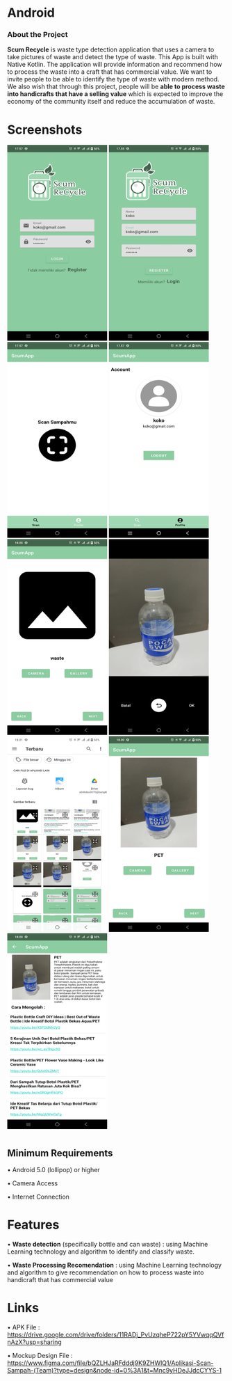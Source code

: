 # Android
<h3>About the Project</h3>

**Scum Recycle** is waste type detection application that uses a camera to take pictures of waste and detect the type of waste. This App is built with Native Kotlin. The application will provide information and recommend how to process the waste into a craft that has commercial value. We want to invite people to be able to identify the type of waste with modern method. We also wish that through this project, people will be **able to process waste into handicrafts that have a selling value** which is expected to improve the economy of the community itself and reduce the accumulation of waste. 

# Screenshots
<div>
  <img src="https://github.com/Team-Capstone-C23-PS207/FrontEnd_Android_Repository/blob/master/app/src/main/res/drawable/screenshots/ss_login.jpg" alt="Gambar 1" width="230" height="450" style="display: inline-block;">
  <img src="https://github.com/Team-Capstone-C23-PS207/FrontEnd_Android_Repository/blob/master/app/src/main/res/drawable/screenshots/ss_register.jpg" alt="Gambar 2" width="230" height="450" style="display: inline-block;">
  <img src="https://github.com/Team-Capstone-C23-PS207/FrontEnd_Android_Repository/blob/master/app/src/main/res/drawable/screenshots/ss_home.jpg" alt="Gambar 3" width="230" height="450" style="display: inline-block;">
  <img src="https://github.com/Team-Capstone-C23-PS207/FrontEnd_Android_Repository/blob/master/app/src/main/res/drawable/screenshots/ss_account.jpg" alt="Gambar 4" width="230" height="450" style="display: inline-block;">
  <img src="https://github.com/Team-Capstone-C23-PS207/FrontEnd_Android_Repository/blob/master/app/src/main/res/drawable/screenshots/ss_scan_page.jpg" alt="Gambar 5" width="230" height="450" style="display: inline-block;">
  <img src="https://github.com/Team-Capstone-C23-PS207/FrontEnd_Android_Repository/blob/master/app/src/main/res/drawable/screenshots/ss_scan.jpg" alt="Gambar 6" width="230" height="450" style="display: inline-block;">
  <img src="https://github.com/Team-Capstone-C23-PS207/FrontEnd_Android_Repository/blob/master/app/src/main/res/drawable/screenshots/ss_gallery.jpg" alt="Gambar 7" width="230" height="450" style="display: inline-block;">
  <img src="https://github.com/Team-Capstone-C23-PS207/FrontEnd_Android_Repository/blob/master/app/src/main/res/drawable/screenshots/ss_scan_output.jpg" alt="Gambar 8" width="230" height="450" style="display: inline-block;">
  <img src="https://github.com/Team-Capstone-C23-PS207/FrontEnd_Android_Repository/blob/master/app/src/main/res/drawable/screenshots/ss_detail.jpg" alt="Gambar 9" width="230" height="450" style="display: inline-block;">
</div>

# <h2>Minimum Requirements</h2>
• Android 5.0 (lollipop) or higher

• Camera Access

• Internet Connection

# Features
• **Waste detection** (specifically bottle and can waste) : using Machine Learning technology and algorithm to identify and classify waste.

• **Waste Processing Recomendation** : using Machine Learning technology and algorithm to give recommendation on how to process waste into handicraft that has commercial value

# Links
• APK File : https://drive.google.com/drive/folders/11RADj_PvUzqheP722pY5YVwqqQVfnAzX?usp=sharing

• Mockup Design File : https://www.figma.com/file/bQZLHJaRFdddj9K9ZHWlQ1/Aplikasi-Scan-Sampah-(Team)?type=design&node-id=0%3A1&t=Mnc9yHDeJJdcCYYS-1
